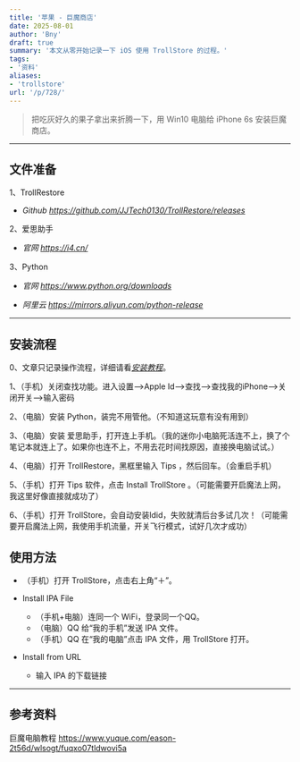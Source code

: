 ```yaml
---
title: '苹果 - 巨魔商店'
date: 2025-08-01
author: 'Bny'
draft: true
summary: '本文从零开始记录一下 iOS 使用 TrollStore 的过程。'
tags:
- '资料'
aliases:
- 'trollstore'
url: '/p/728/'
---
```


> 把吃灰好久的果子拿出来折腾一下，用 Win10 电脑给 iPhone 6s 安装巨魔商店。  

---

## 文件准备

1、TrollRestore  

- <i class="bi bi-link-45deg">Github https://github.com/JJTech0130/TrollRestore/releases</i>

2、爱思助手  

- <i class="bi bi-link-45deg">官网 https://i4.cn/</i>

3、Python  

- <i class="bi bi-link-45deg">官网 https://www.python.org/downloads</i>   

- <i class="bi bi-link-45deg">阿里云 https://mirrors.aliyun.com/python-release</i> 

---

## 安装流程

0、文章只记录操作流程，详细请看[<i class="bi bi-link-45deg">安装教程</i>](#参考资料)。

1、（手机）关闭查找功能。进入设置-->Apple Id-->查找-->查找我的iPhone-->关闭开关-->输入密码

2、（电脑）安装 Python，装完不用管他。（不知道这玩意有没有用到）

3、（电脑）安装 爱思助手，打开连上手机。（我的迷你小电脑死活连不上，换了个笔记本就连上了。如果你也连不上，不用去花时间找原因，直接换电脑试试。）

4、（电脑）打开 TrollRestore，黑框里输入 Tips ，然后回车。（会重启手机）

5、（手机）打开 Tips 软件，点击 Install TrollStore 。（可能需要开启魔法上网，我这里好像直接就成功了）

6、（手机）打开 TrollStore，会自动安装ldid，失败就清后台多试几次！（可能需要开启魔法上网，我使用手机流量，开关飞行模式，试好几次才成功）

## 使用方法

- （手机）打开 TrollStore，点击右上角“＋”。

- Install IPA File
  - （手机+电脑）连同一个 WiFi，登录同一个QQ。
  - （电脑）QQ 给“我的手机”发送 IPA 文件。
  - （手机）QQ 在“我的电脑”点击 IPA 文件，用 TrollStore 打开。

- Install from URL
  - 输入 IPA 的下载链接

---

## 参考资料

巨魔电脑教程  https://www.yuque.com/eason-2t56d/wlsogt/fuqxo07tldwovi5a

